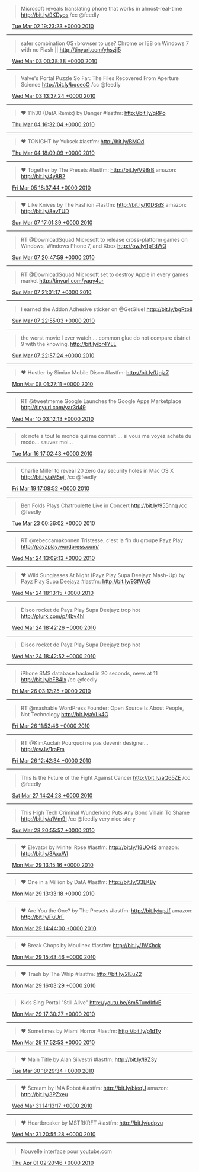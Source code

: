 > Microsoft reveals translating phone that works in almost-real-time http://bit.ly/9KDyos  /cc @feedly

<img src="/media/tweet.ico" width="12" /> [Tue Mar 02 19:23:23 +0000 2010](https://twitter.com/eduplessis/status/9887526955)

----

> safer combination OS+browser to use? Chrome or IE8 on Windows 7 with no Flash  ||  http://tinyurl.com/yhszjl5

<img src="/media/tweet.ico" width="12" /> [Wed Mar 03 00:38:38 +0000 2010](https://twitter.com/eduplessis/status/9899713048)

----

> Valve's Portal Puzzle So Far: The Files Recovered From Aperture Science http://bit.ly/bqoeoO  /cc @feedly

<img src="/media/tweet.ico" width="12" /> [Wed Mar 03 13:37:24 +0000 2010](https://twitter.com/eduplessis/status/9924138412)

----

> &#9829; 11h30 (DatA Remix) by Danger #lastfm: http://bit.ly/qRPo

<img src="/media/tweet.ico" width="12" /> [Thu Mar 04 16:32:04 +0000 2010](https://twitter.com/eduplessis/status/9980369440)

----

> &#9829; TONIGHT by Yuksek #lastfm: http://bit.ly/BMOd

<img src="/media/tweet.ico" width="12" /> [Thu Mar 04 18:09:09 +0000 2010](https://twitter.com/eduplessis/status/9984123347)

----

> &#9829; Together by The Presets #lastfm: http://bit.ly/V9BrB amazon: http://bit.ly/4y8B2

<img src="/media/tweet.ico" width="12" /> [Fri Mar 05 18:37:44 +0000 2010](https://twitter.com/eduplessis/status/10036424747)

----

> &#9829; Like Knives by The Fashion #lastfm: http://bit.ly/10DSdS amazon: http://bit.ly/8evTUD

<img src="/media/tweet.ico" width="12" /> [Sun Mar 07 17:01:39 +0000 2010](https://twitter.com/eduplessis/status/10127321200)

----

> RT @DownloadSquad Microsoft to release cross-platform games on Windows, Windows Phone 7, and Xbox http://ow.ly/1pTdWQ

<img src="/media/tweet.ico" width="12" /> [Sun Mar 07 20:47:59 +0000 2010](https://twitter.com/eduplessis/status/10135344540)

----

> RT @DownloadSquad Microsoft set to destroy Apple in every games market http://tinyurl.com/yaqy4ur

<img src="/media/tweet.ico" width="12" /> [Sun Mar 07 21:01:17 +0000 2010](https://twitter.com/eduplessis/status/10135814340)

----

> I earned the Addon Adhesive sticker on @GetGlue! http://bit.ly/bgRtp8

<img src="/media/tweet.ico" width="12" /> [Sun Mar 07 22:55:03 +0000 2010](https://twitter.com/eduplessis/status/10139968474)

----

> the worst movie I ever watch.... common glue do not compare district 9 with the knowing. http://bit.ly/br4YLL

<img src="/media/tweet.ico" width="12" /> [Sun Mar 07 22:57:24 +0000 2010](https://twitter.com/eduplessis/status/10140056089)

----

> &#9829; Hustler by Simian Mobile Disco #lastfm: http://bit.ly/Ugjz7

<img src="/media/tweet.ico" width="12" /> [Mon Mar 08 01:27:11 +0000 2010](https://twitter.com/eduplessis/status/10146234472)

----

> RT @tweetmeme Google Launches the Google Apps Marketplace http://tinyurl.com/yar3d49

<img src="/media/tweet.ico" width="12" /> [Wed Mar 10 03:12:13 +0000 2010](https://twitter.com/eduplessis/status/10252980143)

----

> ok note a tout le monde qui me connait ... si vous me voyez acheté du mcdo... sauvez moi...

<img src="/media/tweet.ico" width="12" /> [Tue Mar 16 17:02:43 +0000 2010](https://twitter.com/eduplessis/status/10578357465)

----

> Charlie Miller to reveal 20 zero day security holes in Mac OS X http://bit.ly/aM5ejI  /cc @feedly

<img src="/media/tweet.ico" width="12" /> [Fri Mar 19 17:08:52 +0000 2010](https://twitter.com/eduplessis/status/10731958783)

----

> Ben Folds Plays Chatroulette Live in Concert http://bit.ly/955hnq  /cc @feedly

<img src="/media/tweet.ico" width="12" /> [Tue Mar 23 00:36:02 +0000 2010](https://twitter.com/eduplessis/status/10899285170)

----

> RT @rebeccamakonnen Tristesse, c'est la fin du groupe Payz Play http://payzplay.wordpress.com/

<img src="/media/tweet.ico" width="12" /> [Wed Mar 24 13:09:13 +0000 2010](https://twitter.com/eduplessis/status/10978080791)

----

> &#9829; Wild Sunglasses At Night (Payz Play Supa Deejayz Mash-Up) by Payz Play Supa Deejayz #lastfm: http://bit.ly/93fWqG

<img src="/media/tweet.ico" width="12" /> [Wed Mar 24 18:13:15 +0000 2010](https://twitter.com/eduplessis/status/10991327284)

----

> Disco rocket de Payz Play Supa Deejayz trop hot http://plurk.com/p/4bv4hl

<img src="/media/tweet.ico" width="12" /> [Wed Mar 24 18:42:26 +0000 2010](https://twitter.com/eduplessis/status/10992470517)

----

> Disco rocket de Payz Play Supa Deejayz trop hot

<img src="/media/tweet.ico" width="12" /> [Wed Mar 24 18:42:52 +0000 2010](https://twitter.com/eduplessis/status/10992486566)

----

> iPhone SMS database hacked in 20 seconds, news at 11 http://bit.ly/bFB4Ix  /cc @feedly

<img src="/media/tweet.ico" width="12" /> [Fri Mar 26 03:12:25 +0000 2010](https://twitter.com/eduplessis/status/11069761808)

----

> RT @mashable WordPress Founder: Open Source Is About People, Not Technology http://bit.ly/aVLk4G

<img src="/media/tweet.ico" width="12" /> [Fri Mar 26 11:53:46 +0000 2010](https://twitter.com/eduplessis/status/11085394157)

----

> RT @KimAuclair Pourquoi ne pas devenir designer... http://ow.ly/1raFm

<img src="/media/tweet.ico" width="12" /> [Fri Mar 26 12:42:34 +0000 2010](https://twitter.com/eduplessis/status/11087157528)

----

> This Is the Future of the Fight Against Cancer http://bit.ly/aQ65ZE  /cc @feedly

<img src="/media/tweet.ico" width="12" /> [Sat Mar 27 14:24:28 +0000 2010](https://twitter.com/eduplessis/status/11145630934)

----

> This High Tech Criminal Wunderkind Puts Any Bond Villain To Shame http://bit.ly/a1Vm9I  /cc @feedly very nice story

<img src="/media/tweet.ico" width="12" /> [Sun Mar 28 20:55:57 +0000 2010](https://twitter.com/eduplessis/status/11212270025)

----

> &#9829; Elevator by Minitel Rose #lastfm: http://bit.ly/18UO4S amazon: http://bit.ly/3AxxWI

<img src="/media/tweet.ico" width="12" /> [Mon Mar 29 13:15:16 +0000 2010](https://twitter.com/eduplessis/status/11248231916)

----

> &#9829; One in a Million by DatA #lastfm: http://bit.ly/33LK8y

<img src="/media/tweet.ico" width="12" /> [Mon Mar 29 13:33:18 +0000 2010](https://twitter.com/eduplessis/status/11249009790)

----

> &#9829; Are You the One? by The Presets #lastfm: http://bit.ly/upJf amazon: http://bit.ly/FuUrF

<img src="/media/tweet.ico" width="12" /> [Mon Mar 29 14:44:00 +0000 2010](https://twitter.com/eduplessis/status/11252336005)

----

> &#9829; Break Chops by Moulinex #lastfm: http://bit.ly/1WXhck

<img src="/media/tweet.ico" width="12" /> [Mon Mar 29 15:43:46 +0000 2010](https://twitter.com/eduplessis/status/11255327853)

----

> &#9829; Trash by The Whip #lastfm: http://bit.ly/2lEuZ2

<img src="/media/tweet.ico" width="12" /> [Mon Mar 29 16:03:29 +0000 2010](https://twitter.com/eduplessis/status/11256314872)

----

> Kids Sing Portal "Still Alive" http://youtu.be/6m5TuxdkfkE

<img src="/media/tweet.ico" width="12" /> [Mon Mar 29 17:30:27 +0000 2010](https://twitter.com/eduplessis/status/11260553160)

----

> &#9829; Sometimes by Miami Horror #lastfm: http://bit.ly/p1dTy

<img src="/media/tweet.ico" width="12" /> [Mon Mar 29 17:52:53 +0000 2010](https://twitter.com/eduplessis/status/11261596339)

----

> &#9829; Main Title by Alan Silvestri #lastfm: http://bit.ly/l9Z3y

<img src="/media/tweet.ico" width="12" /> [Tue Mar 30 18:29:34 +0000 2010](https://twitter.com/eduplessis/status/11321910689)

----

> &#9829; Scream by IMA Robot #lastfm: http://bit.ly/bieqU amazon: http://bit.ly/3PZxeu

<img src="/media/tweet.ico" width="12" /> [Wed Mar 31 14:13:17 +0000 2010](https://twitter.com/eduplessis/status/11368253140)

----

> &#9829; Heartbreaker by MSTRKRFT #lastfm: http://bit.ly/udpvu

<img src="/media/tweet.ico" width="12" /> [Wed Mar 31 20:55:28 +0000 2010](https://twitter.com/eduplessis/status/11386505780)

----

> Nouvelle interface pour youtube.com

<img src="/media/tweet.ico" width="12" /> [Thu Apr 01 02:20:46 +0000 2010](https://twitter.com/eduplessis/status/11400848903)